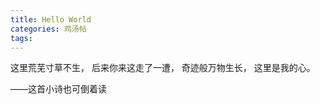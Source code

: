 ```yaml
---
title: Hello World
categories: 鸡汤帖
tags: 
---
```

这里荒芜寸草不生，
后来你来这走了一遭，
奇迹般万物生长，
这里是我的心。

——这首小诗也可倒着读











